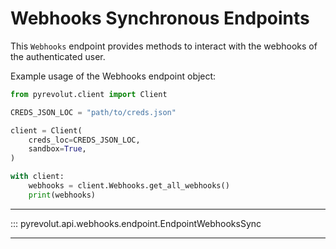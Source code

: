 # Webhooks Synchronous Endpoints

This `Webhooks` endpoint provides methods to interact with the webhooks of the authenticated user.

Example usage of the Webhooks endpoint object:

```python
from pyrevolut.client import Client

CREDS_JSON_LOC = "path/to/creds.json"

client = Client(
    creds_loc=CREDS_JSON_LOC,
    sandbox=True,
)

with client:
    webhooks = client.Webhooks.get_all_webhooks()
    print(webhooks)
```

---

::: pyrevolut.api.webhooks.endpoint.EndpointWebhooksSync

---
